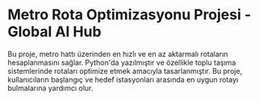 # Metro Rota Optimizasyonu Projesi - Global AI Hub

Bu proje, metro hattı üzerinden en hızlı ve en az aktarmalı rotaların hesaplanmasını sağlar. Python'da yazılmıştır ve özellikle toplu taşıma sistemlerinde rotaları optimize etmek amacıyla tasarlanmıştır. Bu proje, kullanıcıların başlangıç ve hedef istasyonları arasında en uygun rotayı bulmalarına yardımcı olur.
